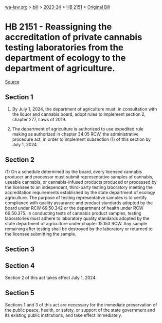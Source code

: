 [wa-law.org](/) > [bill](/bill/) > [2023-24](/bill/2023-24/) > [HB 2151](/bill/2023-24/hb/2151/) > [Original Bill](/bill/2023-24/hb/2151/1/)

# HB 2151 - Reassigning the accreditation of private cannabis testing laboratories from the department of ecology to the department of agriculture.

[Source](http://lawfilesext.leg.wa.gov/biennium/2023-24/Pdf/Bills/House%20Bills/2151.pdf)

## Section 1
1. By July 1, 2024, the department of agriculture must, in consultation with the liquor and cannabis board, adopt rules to implement section 2, chapter 277, Laws of 2019.

2. The department of agriculture is authorized to use expedited rule making as authorized in chapter 34.05 RCW, the administrative procedure act, in order to implement subsection (1) of this section by July 1, 2024.

## Section 2
(1) On a schedule determined by the board, every licensed cannabis producer and processor must submit representative samples of cannabis, useable cannabis, or cannabis-infused products produced or processed by the licensee to an independent, third-party testing laboratory meeting the accreditation requirements established by the state department of ecology agriculture. The purpose of testing representative samples is to certify compliance with quality assurance and product standards adopted by the board under RCW 69.50.342 or the department of health under RCW 69.50.375. In conducting tests of cannabis product samples, testing laboratories must adhere to laboratory quality standards adopted by the state department of agriculture under chapter 15.150 RCW. Any sample remaining after testing shall be destroyed by the laboratory or returned to the licensee submitting the sample.

## Section 3
## Section 4
Section 2 of this act takes effect July 1, 2024.

## Section 5
Sections 1 and 3 of this act are necessary for the immediate preservation of the public peace, health, or safety, or support of the state government and its existing public institutions, and take effect immediately.
